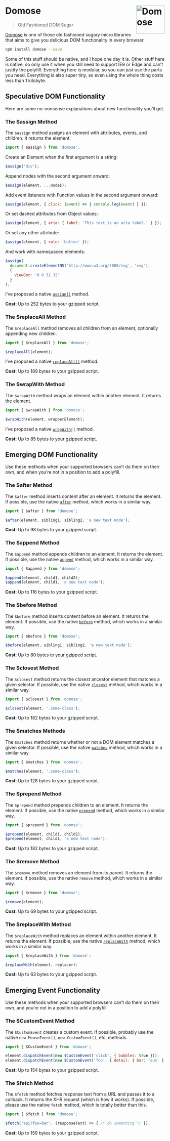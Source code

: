 # Domose [<img src="https://jonathantneal.github.io/domose/domose.svg" alt="Domose" width="90" height="90" align="right">][Domose]

> Old Fashioned DOM Sugar

[Domose] is one of those old fashioned sugary micro libraries that aims to give
you delicious DOM functionality in every browser.

```sh
npm install domose --save
```

Some of this stuff should be native, and I hope one day it is. Other stuff here
is native, so only use it when you still need to support IE9 or Edge and can’t
justify the polyfill. Everything here is modular, so you can just use the parts
you need. Everything is also super tiny, so even using the whole thing costs
less than 1 kilobyte.

## Speculative DOM Functionality

Here are some no-nonsense explanations about new functionality you’ll get.

### The $assign Method

The `$assign` method assigns an element with attributes, events, and children.
It returns the element.

```js
import { $assign } from 'domose';
```

Create an Element when the first argument is a string:

```js
$assign('div');
```

Append nodes with the second argument onward:

```js
$assign(element, ...nodes);
```

Add event listeners with Function values in the second argument onward:

```js
$assign(element, { click: (event) => { console.log(event) } });
```

Or set dashed attributes from Object values:

```js
$assign(element, { aria: { label: 'This text is an aria label.' } });
```

Or set any other attribute:

```js
$assign(element, { role: 'button' });
```

And work with namespaced elements:

```js
$assign(
  document.createElementNS('http://www.w3.org/2000/svg', 'svg'),
  {
    viewBox: '0 0 32 32'
  }
);
```

I’ve proposed a native
[`assign()`](https://github.com/whatwg/dom/issues/477) method.

**Cost**: Up to 252 bytes to your gzipped script.

### The $replaceAll Method

The `$replaceAll` method removes all children from an element, optionally
appending new children.

```js
import { $replaceAll } from 'domose';

$replaceAll(element);
```

I’ve proposed a native
[`replaceAll()`](https://github.com/whatwg/dom/issues/479) method.

**Cost**: Up to 189 bytes to your gzipped script.

### The $wrapWith Method

The `$wrapWith` method wraps an element within another element. It returns the
element.

```js
import { $wrapWith } from 'domose';

$wrapWith(element, wrapperElement);
```

I’ve proposed a native
[`wrapWith()`](https://github.com/whatwg/dom/issues/479) method.

**Cost**: Up to 85 bytes to your gzipped script.

## Emerging DOM Functionality

Use these methods when your supported browsers can’t do them on their own, and
when you’re not in a position to add a polyfill.

### The $after Method

The `$after` method inserts content after an element. It returns the element.
If possible, use the native [`after`] method, which works in a similar way.

```js
import { $after } from 'domose';

$after(element, sibling1, sibling2, 'a new text node');
```

**Cost**: Up to 98 bytes to your gzipped script.

### The $append Method

The `$append` method appends children to an element. It returns the element. If
possible, use the native [`append`] method, which works in a similar way.

```js
import { $append } from 'domose';

$append(element, child1, child2);
$append(element, child1, 'a new text node');
```

**Cost**: Up to 116 bytes to your gzipped script.

### The $before Method

The `$before` method inserts content before an element. It returns the element.
If possible, use the native [`before`] method, which works in a similar way.

```js
import { $before } from 'domose';

$before(element, sibling1, sibling2, 'a new text node');
```

**Cost**: Up to 80 bytes to your gzipped script.

### The $closest Method

The `$closest` method returns the closest ancestor element that matches a
given selector. If possible, use the native [`closest`] method, which works in
a similar way.

```js
import { $closest } from 'domose';

$closest(element, '.some-class');
```

**Cost**: Up to 182 bytes to your gzipped script.

### The $matches Methods

The `$matches` method returns whether or not a DOM element matches a given
selector. If possible, use the native [`matches`] method, which works in a
similar way.

```js
import { $matches } from 'domose';

$matches(element, '.some-class');
```

**Cost**: Up to 128 bytes to your gzipped script.

### The $prepend Method

The `$prepend` method prepends children to an element. It returns the element. If
possible, use the native [`prepend`] method, which works in a similar way.

```js
import { $prepend } from 'domose';

$prepend(element, child1, child2);
$prepend(element, child1, 'a new text node');
```

**Cost**: Up to 182 bytes to your gzipped script.

### The $remove Method

The `$remove` method removes an element from its parent. It returns the
element. If possible, use the native `remove` method, which works in a similar
way.

```js
import { $remove } from 'domose';

$remove(element);
```

**Cost**: Up to 69 bytes to your gzipped script.

### The $replaceWith Method

The `$replaceWith` method replaces an element within another element. It
returns the element. If possible, use the native [`replaceWith`] method, which
works in a similar way.

```js
import { $replaceWith } from 'domose';

$replaceWith(element, replacer);
```

**Cost**: Up to 63 bytes to your gzipped script.

## Emerging Event Functionality

Use these methods when your supported browsers can’t do them on their own, and
you’re not in a position to add a polyfill.

### The $CustomEvent Method

The `$CustomEvent` creates a custom event. If possible, probably use the native
`new MouseEvent()`, `new CustomEvent()`, etc. methods.

```js
import { $CustomEvent } from 'domose';

element.dispatchEvent(new $CustomEvent('click', { bubbles: true }));
element.dispatchEvent(new $CustomEvent('foo', { detail: { bar: 'qux' } });
```

**Cost**: Up to 154 bytes to your gzipped script.

### The $fetch Method

The `$fetch` method fetches response text from a URL and passes it to a
callback. It returns the XHR request (which is how it works). If possible,
please use the native `fetch` method, which is totally better than this.

```js
import { $fetch } from 'domose';

$fetch('api?foo=bar', (responseText) => { /* do something */ });
```

**Cost**: Up to 159 bytes to your gzipped script.

[Domose]: https://github.com/jonathantneal/domose

[`after`]: http://caniuse.com/#feat=dom-manip-convenience
[`append`]: http://caniuse.com/#feat=dom-manip-convenience
[`before`]: http://caniuse.com/#feat=dom-manip-convenience
[`closest`]: http://caniuse.com/#feat=element-closest
[`matches`]: http://caniuse.com/#search=matches
[`prepend`]: http://caniuse.com/#feat=dom-manip-convenience
[`replaceWith`]: http://caniuse.com/#feat=dom-manip-convenience
